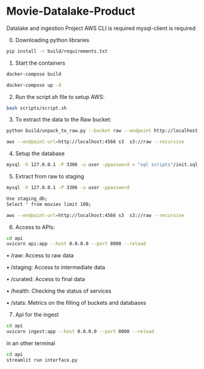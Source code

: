 # Movie-Datalake-Product
Datalake and ingestion Project
AWS CLI is required
mysql-client is required


0. Downloading python libraries
```bash
pip install -r build/requirements.txt
```

1. Start the containers
```bash
docker-compose build
```

```bash
docker-compose up -d
```

2. Run the script.sh file to setup AWS:
```bash
bash scripts/script.sh
```

3. To extract the data to the Raw bucket:
```bash
python build/unpack_to_raw.py --bucket raw --endpoint http://localhost:4566
```

```bash
aws --endpoint-url=http://localhost:4566 s3  s3://raw --recursive
```

4. Setup the database
```bash
mysql -h 127.0.0.1 -P 3306 -u user -ppassword < "sql scripts"/init.sql
```

5. Extract from raw to staging

```bash
mysql -h 127.0.0.1 -P 3306 -u user -ppassword
```

```bash
Use staging_db;
Select * from movies limit 100;
```

```bash
aws --endpoint-url=http://localhost:4566 s3  s3://raw --recursive
```

6. Access to APIs:
```bash
cd api
uvicorn api:app --host 0.0.0.0 --port 8000 --reload
```
• /raw: Access to raw data

• /staging: Access to intermediate data

• /curated: Access to final data

• /health: Checking the status of services

• /stats: Metrics on the filling of buckets and databases

7. Api for the ingest
```bash
cd api
uvicorn ingest:app --host 0.0.0.0 --port 8000 --reload
```

in an other terminal
```bash
cd api
streamlit run interface.py
```
